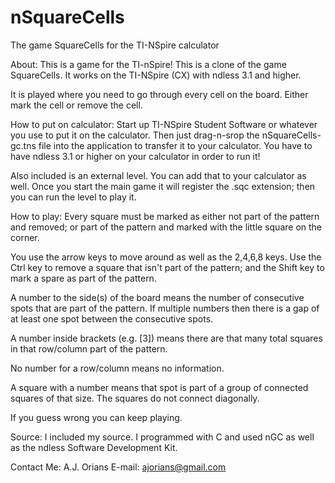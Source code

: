nSquareCells
==========

The game SquareCells for the TI-NSpire calculator

About:
This is a game for the TI-nSpire!  This is a clone of the game SquareCells.  It works on the TI-NSpire (CX) with ndless 3.1 and higher.

It is played where you need to go through every cell on the board.  Either mark the cell or remove the cell.

How to put on calculator:
Start up TI-NSpire Student Software or whatever you use to put it on the calculator.  Then just drag-n-srop the nSquareCells-gc.tns file into the application to transfer it to your calculator.  You have to have ndless 3.1 or higher on your calculator in order to run it!

Also included is an external level.  You can add that to your calculator as well.  Once you start the main game it will register the .sqc extension; then you can run the level to play it.

How to play:
Every square must be marked as either not part of the pattern and removed; or part of the pattern and marked with the little square on the corner.

You use the arrow keys to move around as well as the 2,4,6,8 keys.  Use the Ctrl key to remove a square that isn't part of the pattern; and the Shift key to mark a spare as part of the pattern.

A number to the side(s) of the board means the number of consecutive spots that are part of the pattern.  If multiple numbers then there is a gap of at least one spot between the consecutive spots.

A number inside brackets (e.g. [3]) means there are that many total squares in that row/column part of the pattern.

No number for a row/column means no information.

A square with a number means that spot is part of a group of connected squares of that size.  The squares do not connect diagonally.

If you guess wrong you can keep playing.

Source:
I included my source.  I programmed with C and used nGC as well as the ndless Software Development Kit.

Contact Me:
A.J. Orians
E-mail: ajorians@gmail.com
